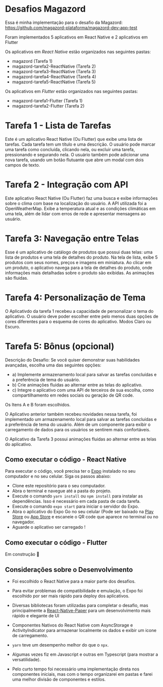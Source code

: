 # Desafios Magazord

Essa é minha implementação para o desafio da Magazord: https://github.com/magazord-plataforma/magazord-dev-app-test

Foram implementados 5 aplicativos em React Native e 2 aplicativos em Flutter

Os aplicativos em *React Native* estão organizados nas seguintes pastas: 
- magazord (Tarefa 1)
- magazord-tarefa2-ReactNative (Tarefa 2)
- magazord-tarefa3-ReactNative (Tarefa 3)
- magazord-tarefa4-ReactNative (Tarefa 4)
- magazord-tarefa5-ReactNative (Tarefa 5)

Os aplicativos em *Flutter* estão organizados nas seguintes pastas: 
- magazord-tarefa1-Flutter (Tarefa 1)
- magazord-tarefa2-Flutter (Tarefa 2)

# Tarefa 1 - Lista de Tarefas

Este é um aplicativo React Native (Ou Flutter) que exibe uma lista de tarefas. Cada tarefa tem um título e uma descrição. O usuário pode marcar uma tarefa como concluída, clicando nela, ou excluir uma tarefa, pressionando e segurando nela. O usuário também pode adicionar uma nova tarefa, usando um botão flutuante que abre um modal com dois campos de texto.

# Tarefa 2 - Integração com API

Este aplicativo React Native (Ou Flutter) faz uma busca e exibe informações sobre o clima com base na localização do usuário. A API utilizada foi a OpenWeatherMap. Exibe a temperatura atual e as condições climáticas em uma tela, além de lidar com erros de rede e apresentar mensagens ao usuário.

# Tarefa 3: Navegação entre Telas

Esse é um aplicativo de catálogo de produtos que possui duas telas: uma lista de produtos e uma tela de detalhes do produto. Na tela de lista, exibe 5 produtos com seus nomes, preços e imagens em miniatura. Ao clicar em um produto, o aplicativo navega para a tela de detalhes do produto, onde informações mais detalhadas sobre o produto são exibidas. As animações são fluidas.

# Tarefa 4: Personalização de Tema

O Aplicativdo da tarefa 1 recebeu a capacidade de personalizar o tema do aplicativo. O usuário deve poder escolher entre pelo menos duas opções de cores diferentes para o esquema de cores do aplicativo. Modos Claro ou Escuro.

# Tarefa 5: Bônus (opcional)

Descrição do Desafio: 
Se você quiser demonstrar suas habilidades avançadas, escolha uma das seguintes opções: 
- a) Implemente armazenamento local para salvar as tarefas concluídas e a preferência de tema do usuário. 
- b) Crie animações fluidas ao alternar entre as telas do aplicativo. 
- c) Integre o aplicativo com uma API de terceiros de sua escolha, como compartilhamento em redes sociais ou geração de QR code.

Os Itens A e B foram escolhidos.

O Aplicativo anterior também recebeu novidades nessa tarefa, foi implementado um armazenamento local para salvar as tarefas concluídas e a preferência de tema do usuário. Além de um componente para exibir o carregamento de dados para os usuários se sentirem mais confortáveis.

O Aplicativo da Tarefa 3 possui animações fluidas ao alternar entre as telas do aplicativo.


## Como executar o código - React Native

Para executar o código, você precisa ter o [Expo](https://docs.expo.dev/get-started/installation/) instalado no seu computador e no seu celular. Siga os passos abaixo:

- Clone este repositório para o seu computador.
- Abra o terminal e navegue até a pasta do projeto.
- Execute o comando `yarn install` ou `npm install` para instalar as dependências. Isso é necessário em cada pasta de cada tarefa.
- Execute o comando `expo start` para iniciar o servidor do Expo.
- Abra o aplicativo do Expo Go no seu celular (Pode ser baixado na [Play Store](https://play.google.com/store/apps/details?id=host.exp.exponent&referrer=www&pli=1) ou [App Store](https://apps.apple.com/us/app/expo-go/id982107779) e escaneie o QR code que aparece no terminal ou no navegador.
- Aguarde o aplicativo ser carregado !

## Como executar o código - Flutter

  Em construção 🚧 

## Considerações sobre o Desenvolvimento

- Foi escolhido o React Native para a maior parte dos desafios. 

- Para evitar problemas de compatibilidade e emulação, o Expo foi escolhido por ser mais rápido para deploy dos aplicativos.

- Diversas bibliotecas foram utilizadas para completar o desafio, mas principalmente a [React-Native-Paper](https://reactnativepaper.com/) para um desenvolvimento mais rápido e elegante de UI

- Componentes Nativos do React Native com AsyncStorage e ActivityIndicator para armazenar localmente os dados e exibir um icone de carregamento. 

- `yarn` teve um desempenho melhor do que o `npx`. 

- Algumas vezes fiz em Javascript e outras em Typescript (para mostrar a versatilidade). 

- Pelo curto tempo foi necessário uma implementação direta nos componentes iniciais, mas com o tempo organizarei em pastas e farei uma melhor divisão de componentes e estilos.   
